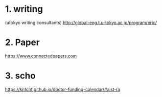 # 1. writing
(utokyo writing consultants) http://global-eng.t.u-tokyo.ac.jp/program/eric/
# 2. Paper
https://www.connectedpapers.com

# 3. scho
https://kn1cht.github.io/doctor-funding-calendar/#aist-ra
